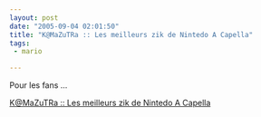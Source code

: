```yaml
---
layout: post
date: "2005-09-04 02:01:50"
title: "K@MaZuTRa :: Les meilleurs zik de Nintedo A Capella"
tags:
 - mario

---
```


Pour les fans ...

[K@MaZuTRa :: Les meilleurs zik de Nintedo A Capella](http://www.kamazutra.be/nintendo/)
